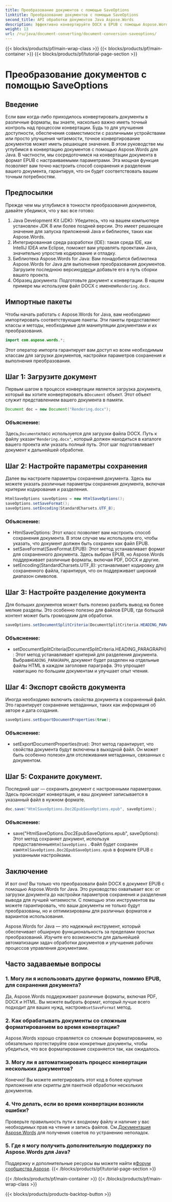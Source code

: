 ```yaml
---
title: Преобразование документов с помощью SaveOptions
linktitle: Преобразование документов с помощью SaveOptions
second_title: API обработки документов Java Aspose.Words
description: Эффективно конвертируйте DOCX в EPUB с помощью Aspose.Words для Java. Узнайте, как настраивать параметры сохранения, разделять содержимое и экспортировать свойства документа в этом пошаговом руководстве.
weight: 13
url: /ru/java/document-converting/document-conversion-saveoptions/
---
```


{{< blocks/products/pf/main-wrap-class >}}
{{< blocks/products/pf/main-container >}}
{{< blocks/products/pf/tutorial-page-section >}}

# Преобразование документов с помощью SaveOptions


## Введение

Если вам когда-либо приходилось конвертировать документы в различные форматы, вы знаете, насколько важно иметь точный контроль над процессом конвертации. Будь то для улучшения доступности, обеспечения совместимости с различными устройствами или просто улучшения читаемости, точное конвертирование документов может иметь решающее значение. В этом руководстве мы углубимся в конвертацию документов с помощью Aspose.Words для Java. В частности, мы сосредоточимся на конвертации документа в формат EPUB с настраиваемыми параметрами. Эта мощная функция позволяет вам точно настроить способ сохранения и разделения вашего документа, гарантируя, что он будет соответствовать вашим точным потребностям.

## Предпосылки

Прежде чем мы углубимся в тонкости преобразования документов, давайте убедимся, что у вас все готово:

1. Java Development Kit (JDK): Убедитесь, что на вашем компьютере установлен JDK 8 или более поздней версии. Это имеет решающее значение для запуска приложений Java и библиотек, таких как Aspose.Words.
2. Интегрированная среда разработки (IDE): такая среда IDE, как IntelliJ IDEA или Eclipse, поможет вам управлять проектами Java, значительно упростив кодирование и отладку.
3.  Библиотека Aspose.Words for Java: Вам понадобится библиотека Aspose.Words for Java для выполнения преобразования документов. Загрузите последнюю версию[здесь](https://releases.aspose.com/words/java/)и добавьте его в путь сборки вашего проекта.
4.  Образец документа: Подготовьте документ к конвертации. В нашем примере мы используем файл DOCX с именем`Rendering.docx`.

## Импортные пакеты

Чтобы начать работать с Aspose.Words for Java, вам необходимо импортировать соответствующие пакеты. Эти пакеты предоставляют классы и методы, необходимые для манипуляции документами и их преобразования.

```java
import com.aspose.words.*;
```

Этот оператор импорта гарантирует вам доступ ко всем необходимым классам для загрузки документов, настройки параметров сохранения и выполнения преобразования.

## Шаг 1: Загрузите документ

 Первым шагом в процессе конвертации является загрузка документа, который вы хотите конвертировать в`Document` объект. Этот объект служит представлением вашего документа в памяти.

```java
Document doc = new Document("Rendering.docx");
```

### Объяснение:

 Здесь,`Document`класс используется для загрузки файла DOCX. Путь к файлу указан`"Rendering.docx"`, который должен находиться в каталоге вашего проекта или указать полный путь. Этот шаг подготавливает документ к дальнейшей обработке.

## Шаг 2: Настройте параметры сохранения

Далее вы настроите параметры сохранения документа. Здесь вы можете указать различные параметры сохранения документа, включая критерии кодирования и разделения.

```java
HtmlSaveOptions saveOptions = new HtmlSaveOptions();
saveOptions.setSaveFormat();
saveOptions.setEncoding(StandardCharsets.UTF_8);
```

### Объяснение:

- HtmlSaveOptions: Этот класс позволяет вам настроить способ сохранения документа. В этом случае мы используем его, чтобы указать, что документ должен быть сохранен как файл EPUB.
- setSaveFormat(SaveFormat.EPUB): Этот метод устанавливает формат для сохраненного документа. Здесь выбран EPUB, но Aspose.Words поддерживает различные форматы, включая PDF, DOCX и другие.
- setEncoding(StandardCharsets.UTF_8): устанавливает кодировку для сохраненного файла, гарантируя, что он поддерживает широкий диапазон символов.

## Шаг 3: Настройте разделение документа

Для больших документов может быть полезно разбить вывод на более мелкие разделы. Это особенно полезно для файлов EPUB, где большой контент может быть громоздким для обработки.

```java
saveOptions.setDocumentSplitCriteria(DocumentSplitCriteria.HEADING_PARAGRAPH);
```

### Объяснение:

-  setDocumentSplitCriteria(DocumentSplitCriteria.HEADING_PARAGRAPH): Этот метод устанавливает критерий для разделения документа. Выбрав`HEADING_PARAGRAPH`, документ будет разделен на отдельные файлы HTML в каждом заголовке параграфа. Это упрощает навигацию по большим документам и улучшает опыт чтения.

## Шаг 4: Экспорт свойств документа

Иногда необходимо включить свойства документа в сохраненный файл. Это гарантирует сохранение метаданных, таких как информация об авторе и дата создания.

```java
saveOptions.setExportDocumentProperties(true);
```

### Объяснение:

- setExportDocumentProperties(true): Этот метод гарантирует, что свойства документа будут включены в выходной файл. Он может быть особенно полезен для отслеживания метаданных, связанных с документом.

## Шаг 5: Сохраните документ.

Последний шаг — сохранить документ с настроенными параметрами. Здесь происходит конвертация, и ваш документ записывается в указанный файл в нужном формате.

```java
doc.save("HtmlSaveOptions.Doc2EpubSaveOptions.epub", saveOptions);
```

### Объяснение:

-  save("HtmlSaveOptions.Doc2EpubSaveOptions.epub", saveOptions): Этот метод сохраняет документ, используя предоставленные`HtmlSaveOptions` . Файл будет сохранен как`HtmlSaveOptions.Doc2EpubSaveOptions.epub` в формате EPUB с указанными настройками.

## Заключение

И вот оно! Вы только что преобразовали файл DOCX в документ EPUB с помощью Aspose.Words for Java. Это руководство охватывает все: от загрузки документа до настройки параметров сохранения и разделения вывода для лучшей читаемости. С помощью этих инструментов вы можете гарантировать, что ваши документы не только будут преобразованы, но и оптимизированы для различных форматов и вариантов использования.

Aspose.Words for Java — это надежный инструмент, который обеспечивает обширную функциональность за пределами простых преобразований. Изучите его возможности для дальнейшей автоматизации задач обработки документов и улучшения рабочих процессов управления документами.

## Часто задаваемые вопросы

### 1. Могу ли я использовать другие форматы, помимо EPUB, для сохранения документа?

 Да, Aspose.Words поддерживает различные форматы, включая PDF, DOCX и HTML. Вы можете выбрать формат, который лучше всего подходит для ваших нужд, настроив`setSaveFormat` метод.

### 2. Как обрабатывать документы со сложным форматированием во время конвертации?

Aspose.Words хорошо справляется со сложным форматированием, но обязательно протестируйте свои конкретные документы, чтобы убедиться, что все форматирование сохраняется так, как ожидалось.

### 3. Могу ли я автоматизировать процесс конвертации нескольких документов?

Конечно! Вы можете интегрировать этот код в более крупные приложения или скрипты для пакетной обработки нескольких документов.

### 4. Что делать, если во время конвертации возникли ошибки?

 Проверьте правильность пути к входному файлу и наличие у вас необходимых прав на чтение и запись файлов. См.[Документация Aspose.Words](https://reference.aspose.com/words/java/) для получения советов по устранению неполадок.

### 5. Где я могу получить дополнительную поддержку по Aspose.Words для Java?

Поддержку и дополнительные ресурсы вы можете найти в[Форум сообщества Aspose](https://forum.aspose.com/c/words/8).
{{< /blocks/products/pf/tutorial-page-section >}}

{{< /blocks/products/pf/main-container >}}
{{< /blocks/products/pf/main-wrap-class >}}

{{< blocks/products/products-backtop-button >}}
